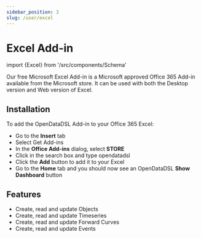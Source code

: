 ```yaml
---
sidebar_position: 3
slug: /user/excel
---
```

Excel Add-in
===========================
import {Excel} from '/src/components/Schema'

<Excel />

Our free Microsoft Excel Add-in is a Microsoft approved Office 365 Add-in available from the Microsoft store. 
It can be used with both the Desktop version and Web version of Excel. 

## Installation

To add the OpenDataDSL Add-in to your Office 365 Excel:

* Go to the **Insert** tab
* Select Get Add-ins
* In the **Office Add-ins** dialog, select **STORE**
* Click in the search box and type opendatadsl
* Click the **Add** button to add it to your Excel
* Go to the **Home** tab and you should now see an OpenDataDSL **Show Dashboard** button

## Features

* Create, read and update Objects
* Create, read and update Timeseries
* Create, read and update Forward Curves
* Create, read and update Events
